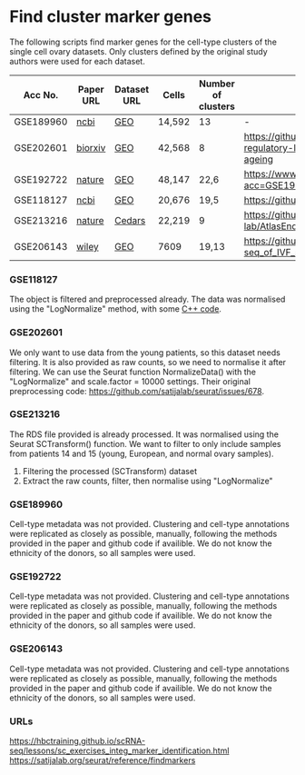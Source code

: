 # Find cluster marker genes
The following scripts find marker genes for the cell-type clusters of the single cell ovary datasets. Only clusters defined by the original study authors were used for each dataset.

| Acc No.   | Paper URL                                                                           | Dataset URL                                                   | Cells  | Number of clusters | Github                                                                           | Cell-type annotations provided? |
|-----------|-------------------------------------------------------------------------------------|---------------------------------------------------------------|--------|--------------------|----------------------------------------------------------------------------------|---------------------------------|
| GSE189960 | [ncbi](https://www.ncbi.nlm.nih.gov/pmc/articles/PMC8961562/)                                        | [GEO](https://www.ncbi.nlm.nih.gov/geo/query/acc.cgi?acc=GSE189960)  | 14,592 | 13                 | -                                                                                | No                              |
| GSE202601 | [biorxiv](https://www.biorxiv.org/content/biorxiv/early/2022/05/19/2022.05.18.492547.full.pdf) | [GEO](https://www.ncbi.nlm.nih.gov/geo/query/acc.cgi?acc=GSE202601)  | 42,568 | 8                  | https://github.com/ChenJin2020/The-regulatory-landscapes-of-human-ovarian-ageing | Yes                             |
| GSE192722 | [nature](https://www.nature.com/articles/s42003-022-04384-8)                                  | [GEO](https://www.ncbi.nlm.nih.gov/geo/query/acc.cgi?acc=GSE192722)  | 48,147 | 22,6               | https://www.ncbi.nlm.nih.gov/geo/query/acc.cgi?acc=GSE192722                     | No                              |
| GSE118127 | [ncbi](https://www.ncbi.nlm.nih.gov/pmc/articles/PMC6639403/)                               | [GEO](https://www.ncbi.nlm.nih.gov/geo/query/acc.cgi?acc=GSE118127)  | 20,676 | 19,5               | https://github.com/johnmous/singleCell                                           | Yes                             |
| GSE213216 | [nature](https://www.nature.com/articles/s41588-022-01254-1)                                  | [Cedars](https://cedars.app.box.com/s/1ks3eyzlpnjbrseefw3j4k7nx6p2ut02) | 22,219 | 9                  | https://github.com/lawrenson-lab/AtlasEndometriosis                              | Yes                             |
| GSE206143 | [wiley](https://faseb.onlinelibrary.wiley.com/doi/10.1096/fj.202201746RR)                    | [GEO](https://www.ncbi.nlm.nih.gov/geo/query/acc.cgi?acc=GSE206143)  | 7609   | 19,13              | https://github.com/nurungji82/scRNA-seq_of_IVF_samples                           | No                              |

### GSE118127
The object is filtered and preprocessed already. The data was normalised using the "LogNormalize" method, with some [C++ code](https://github.com/johnmous/singleCell/blob/master/workflow.Rmd).

### GSE202601
We only want to use data from the young patients, so this dataset needs filtering. It is also provided as raw counts, so we need to normalise it after filtering. We can use the Seurat function NormalizeData() with the "LogNormalize" and scale.factor = 10000 settings. Their original preprocessing code: https://github.com/satijalab/seurat/issues/678.

### GSE213216
The RDS file provided is already processed. It was normalised using the Seurat SCTransform() function. We want to filter to only include samples from patients 14 and 15 (young, European, and normal ovary samples). 
1) Filtering the processed (SCTransform) dataset
2) Extract the raw counts, filter, then normalise using "LogNormalize"

### GSE189960  
Cell-type metadata was not provided. Clustering and cell-type annotations were replicated as closely as possible, manually, following the methods provided in the paper and github code if availible. We do not know the ethnicity of the donors, so all samples were used.

### GSE192722
Cell-type metadata was not provided. Clustering and cell-type annotations were replicated as closely as possible, manually, following the methods provided in the paper and github code if availible. We do not know the ethnicity of the donors, so all samples were used.

### GSE206143
Cell-type metadata was not provided. Clustering and cell-type annotations were replicated as closely as possible, manually, following the methods provided in the paper and github code if availible. We do not know the ethnicity of the donors, so all samples were used.

### URLs
https://hbctraining.github.io/scRNA-seq/lessons/sc_exercises_integ_marker_identification.html
https://satijalab.org/seurat/reference/findmarkers 


